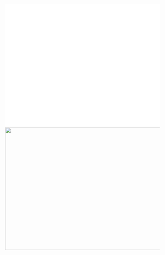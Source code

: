 <div align="center">
	<br>
	<a href="https://zhuifengshen.github.io/">
		<img src="header.svg" width="800" height="400">
	</a>
	<br>
	<a href="https://zhuifengshen.github.io/">
		<img src="https://github-readme-stats.vercel.app/api?username=zhuifengshen" width="800" height="400">
	</a>
</div>
